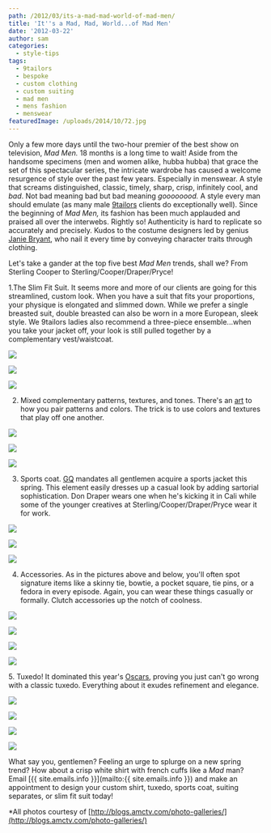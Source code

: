 ```yaml
---
path: /2012/03/its-a-mad-mad-world-of-mad-men/
title: 'It''s a Mad, Mad, World...of Mad Men'
date: '2012-03-22'
author: sam
categories:
  - style-tips
tags:
  - 9tailors
  - bespoke
  - custom clothing
  - custom suiting
  - mad men
  - mens fashion
  - menswear
featuredImage: /uploads/2014/10/72.jpg
---
```

Only a few more days until the two-hour premier of the best show on television, _Mad Men._ 18 months is a long time to wait! Aside from the handsome specimens (men and women alike, hubba hubba) that grace the set of this spectacular series, the intricate wardrobe has caused a welcome resurgence of style over the past few years. Especially in menswear. A style that screams distinguished, classic, timely, sharp, crisp, infinitely cool, and _bad_. Not bad meaning bad but bad meaning _goooooood._ A style every man should emulate (as many male [9tailors](http://www.9tailors.com/) clients do exceptionally well). Since the beginning of _Mad Men,_ its fashion has been much applauded and praised all over the interwebs. Rightly so! Authenticity is hard to replicate so accurately and precisely. Kudos to the costume designers led by genius [Janie Bryant](http://janiebryant.com/), who nail it every time by conveying character traits through clothing.

Let's take a gander at the top five best _Mad Men_ trends, shall we? From Sterling Cooper to Sterling/Cooper/Draper/Pryce!

1.The Slim Fit Suit. It seems more and more of our clients are going for this streamlined, custom look. When you have a suit that fits your proportions, your physique is elongated and slimmed down. While we prefer a single breasted suit, double breasted can also be worn in a more European, sleek style. We 9tailors ladies also recommend a three-piece ensemble...when you take your jacket off, your look is still pulled together by a complementary vest/waistcoat.

[![](http://3.bp.blogspot.com/-waU_UpawSLA/T2s4wLnsu0I/AAAAAAAAADg/XtWet6Xf0H0/s320/episode-8-duck-mona-roger-betty-don-petra-crab.jpg)](http://3.bp.blogspot.com/-waU_UpawSLA/T2s4wLnsu0I/AAAAAAAAADg/XtWet6Xf0H0/s1600/episode-8-duck-mona-roger-betty-don-petra-crab.jpg)

[![](http://3.bp.blogspot.com/-mf-JT9exgwo/T2s41EawZEI/AAAAAAAAADo/VRN8oRyzt8Y/s320/suzanne-farrell-ep9.jpg)](http://3.bp.blogspot.com/-mf-JT9exgwo/T2s41EawZEI/AAAAAAAAADo/VRN8oRyzt8Y/s1600/suzanne-farrell-ep9.jpg)

[![](http://2.bp.blogspot.com/-_OW-ZQ8anqY/T2tEgxlDD5I/AAAAAAAAAFM/iHasL-PragM/s320/episode-9-don-freddy-roger-2.jpg)](http://2.bp.blogspot.com/-_OW-ZQ8anqY/T2tEgxlDD5I/AAAAAAAAAFM/iHasL-PragM/s1600/episode-9-don-freddy-roger-2.jpg)

2. Mixed complementary patterns, textures, and tones. There's an [art](http://2011/03/how-to-expertly-mix-patterns.html) to how you pair patterns and colors. The trick is to use colors and textures that play off one another.

[![](http://3.bp.blogspot.com/-Cgf-u2LuRls/T2s5gWJAzXI/AAAAAAAAADw/cBEFVCcocbQ/s320/episode-2-peggy.jpg)](http://3.bp.blogspot.com/-Cgf-u2LuRls/T2s5gWJAzXI/AAAAAAAAADw/cBEFVCcocbQ/s1600/episode-2-peggy.jpg)

[![](http://3.bp.blogspot.com/-jUFl7EK-Um8/T2s5nVEbA2I/AAAAAAAAAD4/oR1qq0EoZE0/s320/betty-don-draper-ep8.jpg)](http://3.bp.blogspot.com/-jUFl7EK-Um8/T2s5nVEbA2I/AAAAAAAAAD4/oR1qq0EoZE0/s1600/betty-don-draper-ep8.jpg)

[![](http://3.bp.blogspot.com/-czg7MAUvvWU/T2s5xxQ_FwI/AAAAAAAAAEA/3j_RmNS5xTs/s320/episode-7-ken.jpg)](http://3.bp.blogspot.com/-czg7MAUvvWU/T2s5xxQ_FwI/AAAAAAAAAEA/3j_RmNS5xTs/s1600/episode-7-ken.jpg)

3. Sports coat. [GQ](http://www.gq.com/style/wear-it-now/201203/best-spring-sports-jackets-blazers-men-trey-songz) mandates all gentlemen acquire a sports jacket this spring. This element easily dresses up a casual look by adding sartorial sophistication. Don Draper wears one when he's kicking it in Cali while some of the younger creatives at Sterling/Cooper/Draper/Pryce wear it for work.

[![](http://2.bp.blogspot.com/-PKC7ys3IAXg/T2tIZejJB3I/AAAAAAAAAFg/CXlfoPUaTpg/s320/episode-3-greg-joan2.jpg)](http://2.bp.blogspot.com/-PKC7ys3IAXg/T2tIZejJB3I/AAAAAAAAAFg/CXlfoPUaTpg/s1600/episode-3-greg-joan2.jpg)

[![](http://3.bp.blogspot.com/-eQMPJktgNHw/T2s7N4cxBuI/AAAAAAAAAEI/2NY0e8RfvJI/s320/episode-11-stan-peggy.jpg)](http://3.bp.blogspot.com/-eQMPJktgNHw/T2s7N4cxBuI/AAAAAAAAAEI/2NY0e8RfvJI/s1600/episode-11-stan-peggy.jpg)

[![](http://1.bp.blogspot.com/-zc1jiR9gAmA/T2s7R1NsyFI/AAAAAAAAAEQ/NxhnYddxvac/s320/paul-jeffrey.jpg)](http://1.bp.blogspot.com/-zc1jiR9gAmA/T2s7R1NsyFI/AAAAAAAAAEQ/NxhnYddxvac/s1600/paul-jeffrey.jpg)

4. Accessories. As in the pictures above and below, you'll often spot signature items like a skinny tie, bowtie, a pocket square, tie pins, or a fedora in every episode. Again, you can wear these things casually or formally. Clutch accessories up the notch of coolness.

[![](http://4.bp.blogspot.com/-U-fiGOKcaDU/T2tPTeRf4tI/AAAAAAAAAFw/0-8prmqWYcY/s320/episode-9-don-freddy.jpg)](http://4.bp.blogspot.com/-U-fiGOKcaDU/T2tPTeRf4tI/AAAAAAAAAFw/0-8prmqWYcY/s1600/episode-9-don-freddy.jpg)

[![](http://1.bp.blogspot.com/-ONrUkaSDpvA/T2s9Hb-gETI/AAAAAAAAAEg/vWplZRg2HlY/s320/episode-12-faye-megan-don.jpg)](http://1.bp.blogspot.com/-ONrUkaSDpvA/T2s9Hb-gETI/AAAAAAAAAEg/vWplZRg2HlY/s1600/episode-12-faye-megan-don.jpg)

[![](http://4.bp.blogspot.com/-PPqpeVuePUo/T2tAXZSnDXI/AAAAAAAAAEw/QBQncNkiAxM/s320/episode-11-peggy.jpg)](http://4.bp.blogspot.com/-PPqpeVuePUo/T2tAXZSnDXI/AAAAAAAAAEw/QBQncNkiAxM/s1600/episode-11-peggy.jpg)

[![](http://4.bp.blogspot.com/-Jk1GZAQ-0ec/T2tQHBdER-I/AAAAAAAAAGI/YX4TBCPGIAE/s320/episode-8-father-gill-peggy.jpg)](http://4.bp.blogspot.com/-Jk1GZAQ-0ec/T2tQHBdER-I/AAAAAAAAAGI/YX4TBCPGIAE/s1600/episode-8-father-gill-peggy.jpg)

5\. Tuxedo! It dominated this year's [Oscars](http://2012/02/oscars-2012-ode-to-classics.html), proving you just can't go wrong with a classic tuxedo. Everything about it exudes refinement and elegance.

[![](http://4.bp.blogspot.com/-sIhqD0x2XMA/T2tPkG5rJiI/AAAAAAAAAF4/nj_Yx03omzY/s320/episode-5-betty.jpg)](http://4.bp.blogspot.com/-sIhqD0x2XMA/T2tPkG5rJiI/AAAAAAAAAF4/nj_Yx03omzY/s1600/episode-5-betty.jpg)

[![](http://3.bp.blogspot.com/-9Rq1b9t19f4/T2tPoIdTLeI/AAAAAAAAAGA/5l7nqoFm4No/s320/episode-3-betty-jimmy-bobbie.jpg)](http://3.bp.blogspot.com/-9Rq1b9t19f4/T2tPoIdTLeI/AAAAAAAAAGA/5l7nqoFm4No/s1600/episode-3-betty-jimmy-bobbie.jpg)

[![](http://1.bp.blogspot.com/-5WtB_t7-coQ/T2tSZXFLHoI/AAAAAAAAAGo/VJNeY2tQFV0/s320/sterling-draper-ep10.jpg)](http://1.bp.blogspot.com/-5WtB_t7-coQ/T2tSZXFLHoI/AAAAAAAAAGo/VJNeY2tQFV0/s1600/sterling-draper-ep10.jpg)

[![](http://2.bp.blogspot.com/-xAdFEEo6-YU/T2tSfjPB_SI/AAAAAAAAAG4/NIwBfSfEnd8/s320/pete-trudy-ep10.jpg)](http://2.bp.blogspot.com/-xAdFEEo6-YU/T2tSfjPB_SI/AAAAAAAAAG4/NIwBfSfEnd8/s1600/pete-trudy-ep10.jpg)

What say you, gentlemen? Feeling an urge to splurge on a new spring trend? How about a crisp white shirt with french cuffs like a _Mad_ man? Email [{{ site.emails.info }}](mailto:{{ site.emails.info }}) and make an appointment to design your custom shirt, tuxedo, sports coat, suiting separates, or slim fit suit today!

\*All photos courtesy of [http://blogs.amctv.com/photo-galleries/](http://blogs.amctv.com/photo-galleries/)